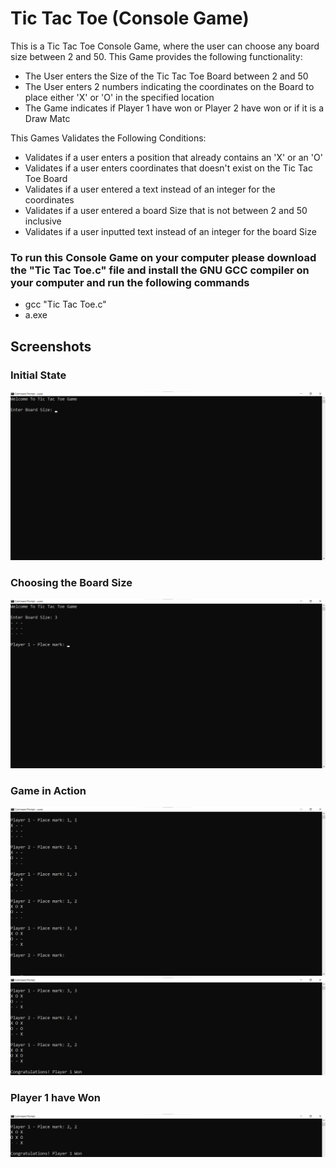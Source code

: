 # Tic Tac Toe (Console Game)
This is a Tic Tac Toe Console Game, where the user can choose any board size between 2 and 50.
This Game provides the following functionality:
- The User enters the Size of the Tic Tac Toe Board between 2 and 50
- The User enters 2 numbers indicating the coordinates on the Board to place either 'X' or 'O' in the specified location
- The Game indicates if Player 1 have won or Player 2 have won or if it is a Draw Matc

This Games Validates the Following Conditions:
- Validates if a user enters a position that already contains an 'X' or an 'O'
- Validates if a user enters coordinates that doesn't exist on the Tic Tac Toe Board
- Validates if a user entered a text instead of an integer for the coordinates
- Validates if a user entered a board Size that is not between 2 and 50 inclusive
- Validates if a user inputted text instead of an integer for the board Size

### To run this Console Game on your computer please download the "Tic Tac Toe.c" file and install the GNU GCC compiler on your computer and run the following commands
- gcc "Tic Tac Toe.c"
- a.exe

## Screenshots

### Initial State
![App Screenshot](https://github.com/youssef-gerges-ramzy-mokhtar/Tic-Tac-Toe/blob/main/Screenshots/1.png?raw=true)

### Choosing the Board Size
![App Screenshot](https://github.com/youssef-gerges-ramzy-mokhtar/Tic-Tac-Toe/blob/main/Screenshots/2.png?raw=true)

### Game in Action
![App Screenshot](https://github.com/youssef-gerges-ramzy-mokhtar/Tic-Tac-Toe/blob/main/Screenshots/3.1.png?raw=true)
![App Screenshot](https://github.com/youssef-gerges-ramzy-mokhtar/Tic-Tac-Toe/blob/main/Screenshots/3.2.png?raw=true)

### Player 1 have Won
![App Screenshot](https://github.com/youssef-gerges-ramzy-mokhtar/Tic-Tac-Toe/blob/main/Screenshots/4.png?raw=true)
